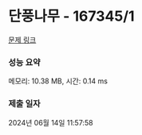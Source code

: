 # 단풍나무 - 167345/1 

[문제 링크](https://level.goorm.io/exam/167345/%EB%8B%A8%ED%92%8D%EB%82%98%EB%AC%B4/quiz/1) 

### 성능 요약

메모리: 10.38 MB, 시간: 0.14 ms

### 제출 일자

2024년 06월 14일 11:57:58

